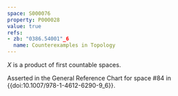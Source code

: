 ```yaml
---
space: S000076
property: P000028
value: true
refs:
- zb: "0386.54001"_6
  name: Counterexamples in Topology
---
```


$X$ is a product of first countable spaces.

Asserted in the General Reference Chart for space #84 in
{{doi:10.1007/978-1-4612-6290-9_6}}.
